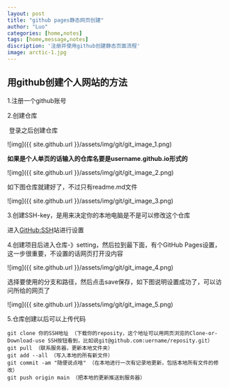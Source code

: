 ```yaml
---
layout: post
title: "github pages静态网页创建"
author: "Luo"
categories: [home,notes]
tags: [home,message,notes]
discription: '注册并使用github创建静态页面流程'
image: arctic-1.jpg
---
```


## 用github创建个人网站的方法

1.注册一个github账号

2.创建仓库

​	登录之后创建仓库

![img]({{ site.github.url }}/assets/img/git/git_image_1.png)

**如果是个人单页的话输入的仓库名要是username.github.io形式的**

![img]({{ site.github.url }}/assets/img/git/git_image_2.png)

如下图仓库就建好了，不过只有readme.md文件

![img]({{ site.github.url }}/assets/img/git/git_image_3.png)

3.创建SSH-key，是用来决定你的本地电脑是不是可以修改这个仓库

进入[GitHub:SSH](https://help.github.com/articles/connecting-to-github-with-ssh/%E7%BD%91)站进行设置

4.创建项目后进入仓库-》setting，然后拉到最下面，有个GitHub Pages设置，这一步很重要，不设置的话网页打开没内容

![img]({{ site.github.url }}/assets/img/git/git_image_4.png)

选择要使用的分支和路径，然后点击save保存，如下图说明设置成功了，可以访问所给的网页了

![img]({{ site.github.url }}/assets/img/git/git_image_5.png)

5.仓库创建以后可以上传代码

```
git clone 你的SSH地址 （下载你的reposity，这个地址可以用网页浏览的Clone-or-Download-use SSH按钮看到，比如说git@github.com:uername/reposity.git）
git pull （联系服务器，更新本地文件夹）
git add --all （写入本地的所有新文件）
git commit -am "随便说点啥" （在本地进行一次有记录地更新，包括本地所有文件的修改）
git push origin main （把本地的更新推送到服务器）
```

